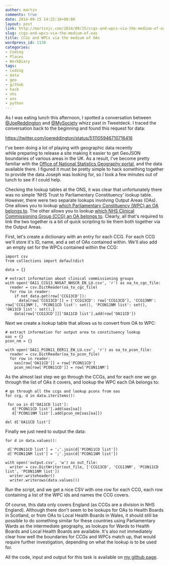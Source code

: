 ```yaml
---
author: martin
comments: true
date: 2014-09-15 14:22:18+00:00
layout: post
link: http://martinjc.com/2014/09/15/ccgs-and-wpcs-via-the-medium-of-oas/
slug: ccgs-and-wpcs-via-the-medium-of-oas
title: CCGs and WPCs via the medium of OAs
wordpress_id: 1130
categories:
- Coding
- Places
- WorkDiary
tags:
- coding
- data
- geo
- github
- hack
- nhs
- ons
- python
---
```


As I was eating lunch this afternoon, I spotted a conversation between [@JoeReddington](https://twitter.com/joereddington) and [@MySociety](https://twitter.com/mysociety) whizz past in Tweetdeck. I traced the conversation back to the beginning and found this request for data:

https://twitter.com/joereddington/status/511105946710716416

I've been doing a lot of playing with geographic data recently while preparing to release a site making it easier to get GeoJSON boundaries of various areas in the UK. As a result, I've become pretty familiar with the [Office of National Statistics Geography portal](https://geoportal.statistics.gov.uk/geoportal/catalog/search/browse/browse.page), and the data available there. I figured it must be pretty simple to hack something together to provide the data Joseph was looking for, so I took a few minutes out of lunch to see if I could help.

Checking the lookup tables at the ONS, it was clear that unfortunately there was no simple 'NHS Trust to Parliamentary Constituency' lookup table. However, there were two separate lookups involving Output Areas (OAs). One allows you to lookup [which Parliamentary Constituency (WPC) an OA belongs to](https://geoportal.statistics.gov.uk/geoportal/catalog/search/resource/details.page?uuid=%7B441E0CBF-1421-4BF5-BBC9-5B7C0EA0FE44%7D). The other allows you to lookup [which NHS Clinical Commissioning Group (CCG) an OA belongs to](https://geoportal.statistics.gov.uk/geoportal/catalog/search/resource/details.page?uuid=%7B15C3A07F-F5E1-4CE8-9CFD-24B3589C725B%7D). Clearly, all that's required to link the two together is a bit of quick scripting to tie them both together via the Output Areas.

First, let's create a dictionary with an entry for each CCG. For each CCG we'll store it's ID, name, and a set of OAs contained within. We'll also add  an empty set for the WPCs contained within the CCG:


    
    import csv
    from collections import defaultdict
    
    data = {}
    
    # extract information about clinical commissioning groups
    with open('OA11_CCG13_NHSAT_NHSCR_EN_LU.csv', 'r') as oa_to_cgc_file:
      reader = csv.DictReader(oa_to_cgc_file)
      for row in reader:
        if not data.get(row['CCG13CD']):
          data[row['CCG13CD']] = {'CCG13CD': row['CCG13CD'], 'CCG13NM': row['CCG13NM'], 'PCON11CD list': set(), 'PCON11NM list': set(), 'OA11CD list': set(),}
        data[row['CCG13CD']]['OA11CD list'].add(row['OA11CD'])



Next we create a lookup table that allows us to convert from OA to WPC:


    
    # extract information for output area to constituency lookup
    oas = {}
    pcon_nm = {}
    
    with open('OA11_PCON11_EER11_EW_LU.csv', 'r') as oa_to_pcon_file:
      reader = csv.DictReader(oa_to_pcon_file)
      for row in reader:
        oas[row['OA11CD']] = row['PCON11CD']
        pcon_nm[row['PCON11CD']] = row['PCON11NM']



As the almost last step we go through the CCGs, and for each one we go through the list of OAs it covers, and lookup the WPC each OA belongs to:


    
    # go through all the ccgs and lookup pcons from oas
    for ccg, d in data.iteritems():
    
     for oa in d['OA11CD list']:
       d['PCON11CD list'].add(oas[oa])
       d['PCON11NM list'].add(pcon_nm[oas[oa]])
     
    del d['OA11CD list']



Finally we just need to output the data:


    
    for d in data.values():
    
     d['PCON11CD list'] = ';'.join(d['PCON11CD list'])
     d['PCON11NM list'] = ';'.join(d['PCON11NM list'])
    
    with open('output.csv', 'w') as out_file:
      writer = csv.DictWriter(out_file, ['CCG13CD', 'CCG13NM', 'PCON11CD list', 'PCON11NM list'])
      writer.writeheader()
      writer.writerows(data.values())



Run the script, and we get a nice CSV with one row for each CCG, each row containing a list of the WPC ids and names the CCG covers.

Of course, this data only covers England (as CCGs are a division in NHS England). Although there don't seem to be lookups for OAs to Health Boards in Scotland, or from OAs to Local Health Boards in Wales, it should still be possible to do something similar for these countries using Parliamentary Wards as the intermediate geography, as lookups for Wards to Health Boards and Local Health Boards are available. It's also not immediately clear how well the boundaries for CCGs and WPCs match up, that would require further investigation, depending on what the lookup is to be used for.

All the code, input and output for this task is available on [my github page](https://github.com/martinjc/CCG--Constituencies).
